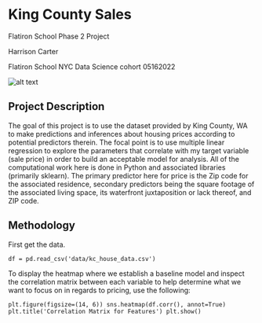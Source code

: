 # King County Sales

Flatiron School Phase 2 Project

Harrison Carter

Flatiron School NYC Data Science cohort 05162022

![alt text](https://www.wta.org/site_images/hikes/dsc_0030.jpg/@@images/11f0a298-5a81-4457-963a-19417224d1d6.jpeg)

## Project Description

The goal of this project is to use the dataset provided by King County, WA to make predictions and inferences about housing prices according to potential predictors therein. The focal point is to use multiple linear regression to explore the parameters that correlate with my target variable (sale price) in order to build an acceptable model for analysis. All of the computational work here is done in Python and associated libraries (primarily sklearn). The primary predictor here for price is the Zip code for the associated residence, secondary predictors being the square footage of the associated living space, its waterfront juxtaposition or lack thereof, and ZIP code.

## Methodology

First get the data.

`df = pd.read_csv('data/kc_house_data.csv')`

To display the heatmap where we establish a baseline model and inspect the correlation matrix between each variable to help determine what we want to focus on in regards to pricing, use the following:

`plt.figure(figsize=(14, 6))
sns.heatmap(df.corr(), annot=True)
plt.title('Correlation Matrix for Features')
plt.show()`


